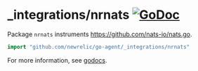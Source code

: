 # _integrations/nrnats [![GoDoc](https://godoc.org/github.com/newrelic/go-agent/_integrations/nrnats?status.svg)](https://godoc.org/github.com/newrelic/go-agent/_integrations/nrnats)

Package `nrnats` instruments https://github.com/nats-io/nats.go.

```go
import "github.com/newrelic/go-agent/_integrations/nrnats"
```

For more information, see
[godocs](https://godoc.org/github.com/newrelic/go-agent/_integrations/nrnats).
